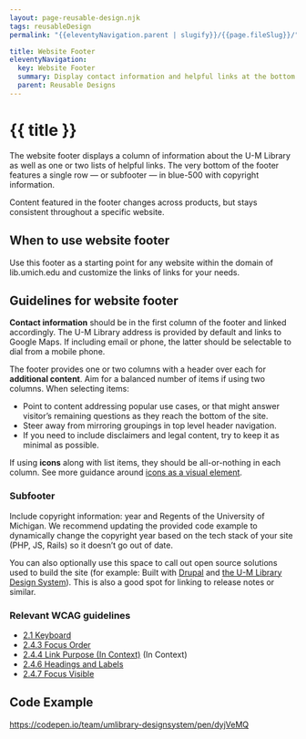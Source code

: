 ```yaml
---
layout: page-reusable-design.njk
tags: reusableDesign
permalink: "{{eleventyNavigation.parent | slugify}}/{{page.fileSlug}}/"

title: Website Footer
eleventyNavigation:
  key: Website Footer
  summary: Display contact information and helpful links at the bottom of a website.
  parent: Reusable Designs
---
```


# {{ title }}

The website footer displays a column of information about the U-M Library as well as one or two lists of helpful links. The very bottom of the footer features a single row — or subfooter — in blue-500 with copyright information.

Content featured in the footer changes across products, but stays consistent throughout a specific website.

## When to use website footer

Use this footer as a starting point for any website within the domain of lib.umich.edu and customize the links of links for your needs.

## Guidelines for website footer

**Contact information** should be in the first column of the footer and linked accordingly. The U-M Library address is provided by default and links to Google Maps. If including email or phone, the latter should be selectable to dial from a mobile phone.

The footer provides one or two columns with a header over each for **additional content**. Aim for a balanced number of items if using two columns. When selecting items:

* Point to content addressing popular use cases, or that might answer visitor’s remaining questions as they reach the bottom of the site.
* Steer away from mirroring groupings in top level header navigation.  
* If you need to include disclaimers and legal content, try to keep it as minimal as possible.

If using **icons** along with list items, they should be all-or-nothing in each column. See more guidance around [icons as a visual element](/visual-elements/icons/).

### Subfooter

Include copyright information: year and Regents of the University of Michigan. We recommend updating the provided code example to dynamically change the copyright year based on the tech stack of your site (PHP, JS, Rails) so it doesn’t go out of date.

You can also optionally use this space to call out open source solutions used to build the site (for example: Built with [Drupal](https://www.drupal.org/) and [the U-M Library Design System](https://design-system.lib.umich.edu/)). This is also a good spot for linking to release notes or similar.

### Relevant WCAG guidelines

* [2.1 Keyboard](https://www.w3.org/WAI/WCAG22/Understanding/keyboard-accessible.html)  
* [2.4.3 Focus Order](https://www.w3.org/WAI/WCAG22/Understanding/focus-order)  
* [2.4.4 Link Purpose (In Context)](https://www.w3.org/WAI/WCAG22/Understanding/link-purpose-in-context) (In Context)  
* [2.4.6 Headings and Labels](https://www.w3.org/WAI/WCAG22/Understanding/headings-and-labels)  
* [2.4.7 Focus Visible](https://www.w3.org/WAI/WCAG22/Understanding/focus-visible)

## Code Example

https://codepen.io/team/umlibrary-designsystem/pen/dyjVeMQ
